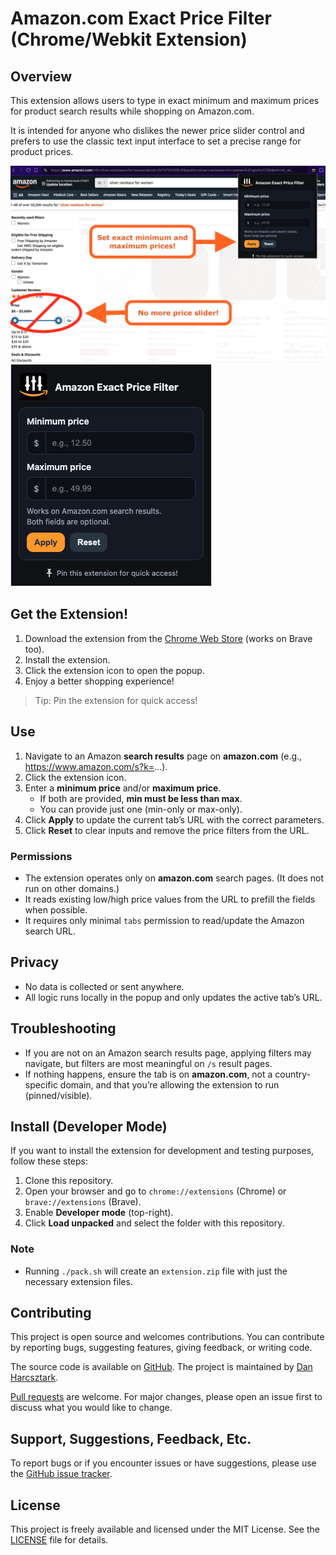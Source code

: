 # Amazon.com Exact Price Filter (Chrome/Webkit Extension)

## Overview

This extension allows users to type in exact minimum and maximum prices for product search results while shopping on Amazon.com.

It is intended for anyone who dislikes the newer price slider control and prefers to use the classic text input interface to set a precise range for product prices.

![Extension Preview](screenshots/extension_preview_1280x800.png)
![Interface Preview](screenshots/interface_preview.png)

## Get the Extension!

1. Download the extension from the [Chrome Web Store](https://chromewebstore.google.com/detail/johhjkfjfaknndeenoinpiecomheidlj?utm_source=item-share-github) (works on Brave too).
1. Install the extension.
1. Click the extension icon to open the popup.
1. Enjoy a better shopping experience!

> Tip: Pin the extension for quick access!

## Use

1. Navigate to an Amazon **search results** page on **amazon.com** (e.g., https://www.amazon.com/s?k=...).
2. Click the extension icon.
3. Enter a **minimum price** and/or **maximum price**.
   - If both are provided, **min must be less than max**.
   - You can provide just one (min-only or max-only).
4. Click **Apply** to update the current tab’s URL with the correct parameters.
5. Click **Reset** to clear inputs and remove the price filters from the URL.

### Permissions

- The extension operates only on **amazon.com** search pages. (It does not run on other domains.)
- It reads existing low/high price values from the URL to prefill the fields when possible.
- It requires only minimal `tabs` permission to read/update the Amazon search URL.

## Privacy

- No data is collected or sent anywhere. 
- All logic runs locally in the popup and only updates the active tab’s URL.

## Troubleshooting

- If you are not on an Amazon search results page, applying filters may navigate, but filters are most meaningful on `/s` result pages.
- If nothing happens, ensure the tab is on **amazon.com**, not a country-specific domain, and that you’re allowing the extension to run (pinned/visible).

## Install (Developer Mode)

If you want to install the extension for development and testing purposes, follow these steps:

1. Clone this repository.
1. Open your browser and go to `chrome://extensions` (Chrome) or `brave://extensions` (Brave).
1. Enable **Developer mode** (top-right).
1. Click **Load unpacked** and select the folder with this repository.

### Note 
- Running `./pack.sh` will create an `extension.zip` file with just the necessary extension files.

## Contributing

This project is open source and welcomes contributions. You can contribute by reporting bugs, suggesting features, giving feedback, or writing code.

The source code is available on [GitHub](https://github.com/dnstock/amazon-exact-price-filter-extension). The project is maintained by [Dan Harcsztark](https://github.com/dnstock).

[Pull requests](https://github.com/dnstock/amazon-exact-price-filter-extension/pulls) are welcome. For major changes, please open an issue first to discuss what you would like to change.

## Support, Suggestions, Feedback, Etc.

To report bugs or if you encounter issues or have suggestions, please use the [GitHub issue tracker](https://github.com/dnstock/amazon-exact-price-filter-extension/issues).

## License

This project is freely available and licensed under the MIT License. See the [LICENSE](LICENSE) file for details.
